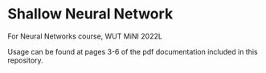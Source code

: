 # Shallow Neural Network
For Neural Networks course, WUT MiNI 2022L

Usage can be found at pages 3-6 of the pdf documentation included in this repository.
